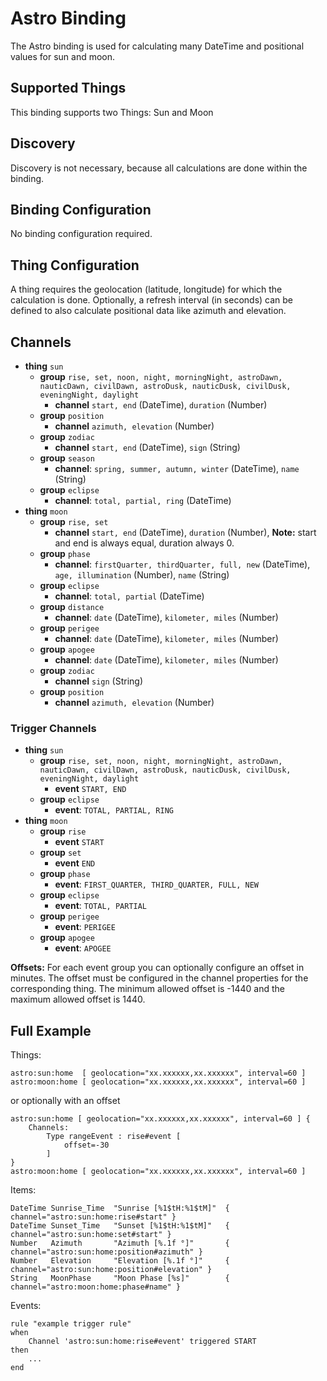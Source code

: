 # Astro Binding

The Astro binding is used for calculating many DateTime and positional values for sun and moon.

## Supported Things

This binding supports two Things: Sun and Moon

## Discovery

Discovery is not necessary, because all calculations are done within the binding.

## Binding Configuration

No binding configuration required.

## Thing Configuration

A thing requires the geolocation (latitude, longitude) for which the calculation is done.
Optionally, a refresh interval (in seconds) can be defined to also calculate positional data like azimuth and elevation.

## Channels

* **thing** `sun`
    * **group** `rise, set, noon, night, morningNight, astroDawn, nauticDawn, civilDawn, astroDusk, nauticDusk, civilDusk, eveningNight, daylight`
        * **channel** `start, end` (DateTime), `duration` (Number)
    * **group** `position`
        * **channel** `azimuth, elevation` (Number)
    * **group** `zodiac`
        * **channel** `start, end` (DateTime), `sign` (String)
    * **group** `season`
        * **channel**: `spring, summer, autumn, winter` (DateTime), `name` (String)
    * **group** `eclipse`
        * **channel**: `total, partial, ring` (DateTime)
* **thing** `moon`
    * **group** `rise, set`
        * **channel** `start, end` (DateTime), `duration` (Number), **Note:** start and end is always equal, duration always 0.
    * **group** `phase`
        * **channel**: `firstQuarter, thirdQuarter, full, new` (DateTime), `age, illumination` (Number), `name` (String)
    * **group** `eclipse`
        * **channel**: `total, partial` (DateTime)
    * **group** `distance`
        * **channel**: `date` (DateTime), `kilometer, miles` (Number)
    * **group** `perigee`
        * **channel**: `date` (DateTime), `kilometer, miles` (Number)
    * **group** `apogee`
        * **channel**: `date` (DateTime), `kilometer, miles` (Number)
    * **group** `zodiac`
        * **channel** `sign` (String)
    * **group** `position`
        * **channel** `azimuth, elevation` (Number)

### Trigger Channels
* **thing** `sun`
    * **group** `rise, set, noon, night, morningNight, astroDawn, nauticDawn, civilDawn, astroDusk, nauticDusk, civilDusk, eveningNight, daylight`
        * **event** `START, END`
    * **group** `eclipse`
        * **event**: `TOTAL, PARTIAL, RING`
* **thing** `moon`
    * **group** `rise`
        * **event** `START`
    * **group** `set`
        * **event** `END`
    * **group** `phase`
        * **event**: `FIRST_QUARTER, THIRD_QUARTER, FULL, NEW`
    * **group** `eclipse`
        * **event**: `TOTAL, PARTIAL`
    * **group** `perigee`
        * **event**: `PERIGEE`
    * **group** `apogee`
        * **event**: `APOGEE`

**Offsets:** For each event group you can optionally configure an offset in minutes.
The offset must be configured in the channel properties for the corresponding thing.
The minimum allowed offset is -1440 and the maximum allowed offset is 1440.

## Full Example

Things:

```
astro:sun:home  [ geolocation="xx.xxxxxx,xx.xxxxxx", interval=60 ]
astro:moon:home [ geolocation="xx.xxxxxx,xx.xxxxxx", interval=60 ]
```

or optionally with an offset

```
astro:sun:home [ geolocation="xx.xxxxxx,xx.xxxxxx", interval=60 ] {
    Channels:
        Type rangeEvent : rise#event [
            offset=-30
        ]
}
astro:moon:home [ geolocation="xx.xxxxxx,xx.xxxxxx", interval=60 ]
```

Items:

```
DateTime Sunrise_Time  "Sunrise [%1$tH:%1$tM]"  { channel="astro:sun:home:rise#start" }
DateTime Sunset_Time   "Sunset [%1$tH:%1$tM]"   { channel="astro:sun:home:set#start" }
Number   Azimuth       "Azimuth [%.1f °]"       { channel="astro:sun:home:position#azimuth" }
Number   Elevation     "Elevation [%.1f °]"     { channel="astro:sun:home:position#elevation" }
String   MoonPhase     "Moon Phase [%s]"        { channel="astro:moon:home:phase#name" }
```

Events:

```
rule "example trigger rule"
when
    Channel 'astro:sun:home:rise#event' triggered START 
then
    ...
end
```
